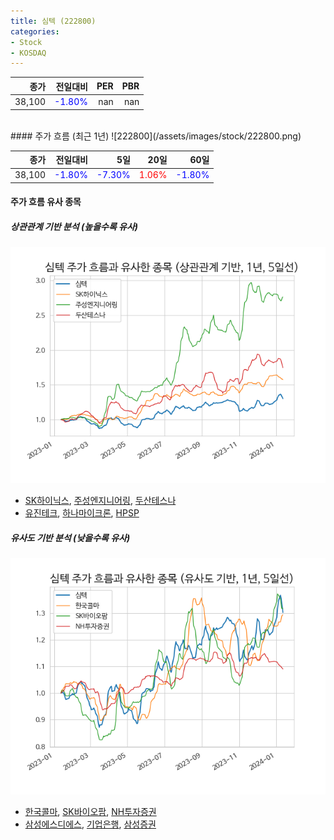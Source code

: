 ```yaml
---
title: 심텍 (222800)
categories:
- Stock
- KOSDAQ
---
```


|종가|전일대비|PER|PBR|
|---:|-------:|--:|---:|
|38,100|<span style="color: blue">-1.80%</span>|nan|nan|

<!-- more -->
<br>
#### 주가 흐름 (최근 1년)
![222800](/assets/images/stock/222800.png)

|종가|전일대비|5일|20일|60일|
|---:|-------:|--:|---:|---:|
|38,100|<span style="color: blue">-1.80%</span>|<span style="color: blue">-7.30%</span>|<span style="color: red">1.06%</span>|<span style="color: blue">-1.80%</span>|

<!-- more -->

#### 주가 흐름 유사 종목

##### 상관관계 기반 분석 (높을수록 유사)
![222800](/assets/images/stock/222800_corr.png)
- [SK하이닉스](/000660/), [주성엔지니어링](/036930/), [두산테스나](/131970/)
- [유진테크](/084370/), [하나마이크론](/067310/), [HPSP](/403870/)

##### 유사도 기반 분석 (낮을수록 유사)	
![222800](/assets/images/stock/222800_sim.png)
- [한국콜마](/161890/), [SK바이오팜](/326030/), [NH투자증권](/005940/)
- [삼성에스디에스](/018260/), [기업은행](/024110/), [삼성증권](/016360/)